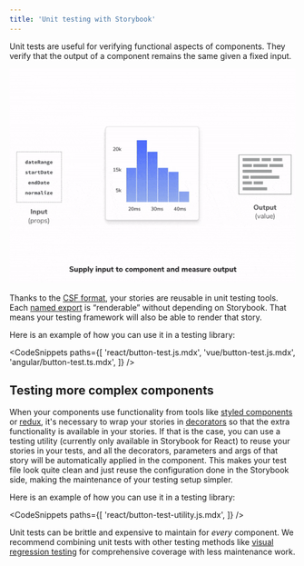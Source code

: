 ```yaml
---
title: 'Unit testing with Storybook'
---
```


Unit tests are useful for verifying functional aspects of components. They verify that the output of a component remains the same given a fixed input.

![Unit testing with a component](./component-unit-testing.gif)

Thanks to the [CSF format](../api/csf), your stories are reusable in unit testing tools. Each [named export](https://developer.mozilla.org/en-US/docs/Web/JavaScript/Reference/Statements/export) is “renderable” without depending on Storybook. That means your testing framework will also be able to render that story.

Here is an example of how you can use it in a testing library:

<!-- prettier-ignore-start -->

<CodeSnippets
  paths={[
    'react/button-test.js.mdx',
    'vue/button-test.js.mdx',
    'angular/button-test.ts.mdx',
  ]}
/>

<!-- prettier-ignore-end -->

## Testing more complex components

When your components use functionality from tools like [styled components](http://styled-components.com/) or [redux](https://redux.js.org/), it's necessary to wrap your stories in [decorators](../writing-stories/decorators#story-decorators) so that the extra functionality is available in your stories. If that is the case, you can use a testing utility (currently only available in Storybook for React) to reuse your stories in your tests, and all the decorators, parameters and args of that story will be automatically applied in the component. This makes your test file look quite clean and just reuse the configuration done in the Storybook side, making the maintenance of your testing setup simpler.

Here is an example of how you can use it in a testing library:

<!-- prettier-ignore-start -->

<CodeSnippets
  paths={[
    'react/button-test-utility.js.mdx',
  ]}
/>

<!-- prettier-ignore-end -->

Unit tests can be brittle and expensive to maintain for _every_ component. We recommend combining unit tests with other testing methods like [visual regression testing](./visual-testing.md) for comprehensive coverage with less maintenance work.